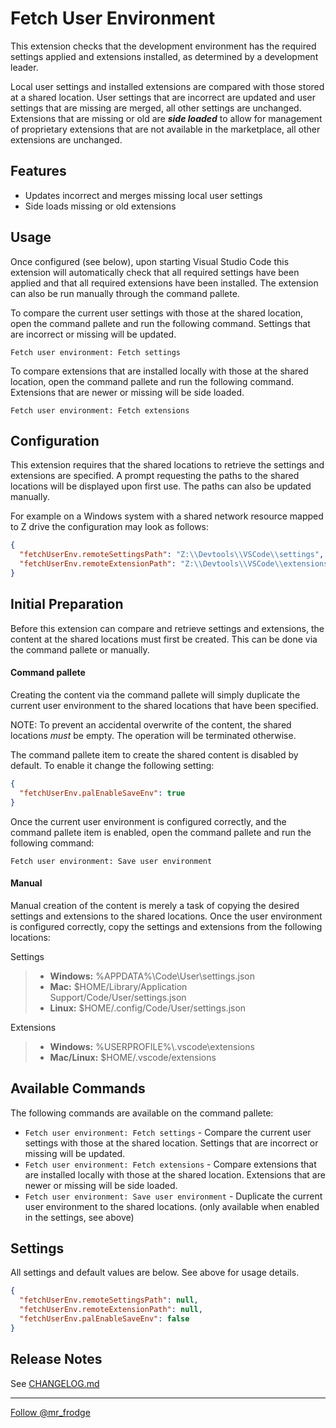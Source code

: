 # Fetch User Environment

This extension checks that the development environment has the required settings applied and extensions installed, as determined by a development leader.

Local user settings and installed extensions are compared with those stored at a shared location.  User settings that are incorrect are updated and user settings that are missing are merged, all other settings are unchanged.  Extensions that are missing or old are __*side loaded*__ to allow for management of proprietary extensions that are not available in the marketplace, all other extensions are unchanged.

## Features

* Updates incorrect and merges missing local user settings
* Side loads missing or old extensions

## Usage

Once configured (see below), upon starting Visual Studio Code this extension will automatically check that all required settings have been applied and that all required extensions have been installed.  The extension can also be run manually through the command pallete.

To compare the current user settings with those at the shared location, open the command pallete and run the following command.  Settings that are incorrect or missing will be updated.

```
Fetch user environment: Fetch settings
```

To compare extensions that are installed locally with those at the shared location, open the command pallete and run the following command.  Extensions that are newer or missing will be side loaded.

```
Fetch user environment: Fetch extensions
```

## Configuration

This extension requires that the shared locations to retrieve the settings and extensions are specified.  A prompt requesting the paths to the shared locations will be displayed upon first use.  The paths can also be updated manually.

For example on a Windows system with a shared network resource mapped to Z drive the configuration may look as follows:

```json
{
  "fetchUserEnv.remoteSettingsPath": "Z:\\Devtools\\VSCode\\settings",
  "fetchUserEnv.remoteExtensionPath": "Z:\\Devtools\\VSCode\\extensions"
}
```

## Initial Preparation

Before this extension can compare and retrieve settings and extensions, the content at the shared locations must first be created.  This can be done via the command pallete or manually.

#### Command pallete

Creating the content via the command pallete will simply duplicate the current user environment to the shared locations that have been specified.

NOTE: To prevent an accidental overwrite of the content, the shared locations _must_ be empty.  The operation will be terminated otherwise.

The command pallete item to create the shared content is disabled by default.  To enable it change the following setting:

```json
{
  "fetchUserEnv.palEnableSaveEnv": true
}
```

Once the current user environment is configured correctly, and the command pallete item is enabled, open the command pallete and run the following command:

```
Fetch user environment: Save user environment
```

#### Manual

Manual creation of the content is merely a task of copying the desired settings and extensions to the shared locations.  Once the user environment is configured correctly, copy the settings and extensions from the following locations:

Settings

> * __Windows:__ %APPDATA%\Code\User\settings.json
> * __Mac:__ $HOME/Library/Application Support/Code/User/settings.json
> * __Linux:__ $HOME/.config/Code/User/settings.json

Extensions

> * __Windows:__ %USERPROFILE%\\.vscode\extensions
> * __Mac/Linux:__ $HOME/.vscode/extensions

## Available Commands

The following commands are available on the command pallete:

* `Fetch user environment: Fetch settings` - Compare the current user settings with those at the shared location.  Settings that are incorrect or missing will be updated.
* `Fetch user environment: Fetch extensions` - Compare extensions that are installed locally with those at the shared location.  Extensions that are newer or missing will be side loaded.
* `Fetch user environment: Save user environment` - Duplicate the current user environment to the shared locations. (only available when enabled in the settings, see above)

## Settings

All settings and default values are below.  See above for usage details.

```json
{
  "fetchUserEnv.remoteSettingsPath": null,
  "fetchUserEnv.remoteExtensionPath": null,
  "fetchUserEnv.palEnableSaveEnv": false
}
```

## Release Notes

See [CHANGELOG.md](CHANGELOG.md)

---
<a href="https://twitter.com/mr_frodge" class="twitter-follow-button" data-show-count="false">Follow @mr_frodge</a><script async src="//platform.twitter.com/widgets.js" charset="utf-8"></script>
